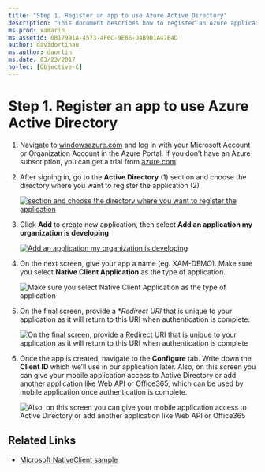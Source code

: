 ```yaml
---
title: "Step 1. Register an app to use Azure Active Directory"
description: "This document describes how to register an Azure application with Azure Active Directory so that it can be securely accessed by mobile clients."
ms.prod: xamarin
ms.assetid: 0B17991A-4573-4F6C-9E86-D4B9D1A47E4D
author: davidortinau
ms.author: daortin
ms.date: 03/23/2017
no-loc: [Objective-C]
---
```


# Step 1. Register an app to use Azure Active Directory

1. Navigate to [windowsazure.com](https://manage.windowsazure.com)
   and log in with your Microsoft Account or Organization Account
   in the Azure Portal. If you don’t have an Azure
   subscription, you can get a trial from
   [azure.com](https://www.azure.com)

2. After signing in, go to the **Active Directory** (1)
   section and choose the directory where you want
   to register the application (2)

   [![section and choose the directory where you want to register the application](register-images/01.-active-directory-in-azure-portal-sml.jpg)](register-images/01.-active-directory-in-azure-portal.jpg#lightbox)

3. Click **Add** to create new application, then
   select **Add an application my organization is developing**

   [![Add an application my organization is developing](register-images/02.-add-new-application-sml.jpg)](register-images/02.-add-new-application.jpg#lightbox)

4. On the next screen, give your app a name (eg. XAM-DEMO).
   Make sure you select **Native Client Application** as the type of application.

   ![Make sure you select Native Client Application as the type of application](register-images/03.-app-name.jpg)

5. On the final screen, provide a **Redirect URI* that is unique
   to your application as it will return to this URI when
   authentication is complete.

   ![On the final screen, provide a Redirect URI that is unique to your application as it will return to this URI when   authentication is complete](register-images/04.-app-redirect.jpg)

6. Once the app is created, navigate to the **Configure** tab.
   Write down the **Client ID** which we’ll use in our application
   later. Also, on this screen you can give your mobile application
   access to Active Directory or add another application like
   Web API or Office365, which can be used by mobile application once
   authentication is complete.

   ![Also, on this screen you can give your mobile application access to Active Directory or add another application like Web API or Office365](register-images/05.-configure.jpg)

## Related Links

- [Microsoft NativeClient sample](https://github.com/AzureADSamples/NativeClient-MultiTarget-DotNet)
